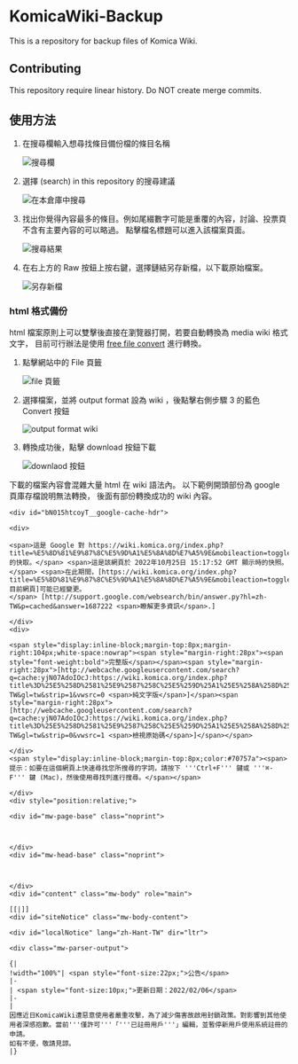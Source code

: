# KomicaWiki-Backup

This is a repository for backup files of Komica Wiki.

## Contributing

This repository require linear history. Do NOT create merge commits.

## 使用方法

 1. 在搜尋欄輸入想尋找條目備份檔的條目名稱

    ![搜尋欄](https://user-images.githubusercontent.com/13307281/208006290-c7f10d46-d03d-4b23-a8b2-8369a1dd6962.png)
    
 2. 選擇 (search) in this repository 的搜尋建議

    ![在本倉庫中搜尋](https://user-images.githubusercontent.com/13307281/208006495-e1e67040-91c0-4905-80d3-05a58a6a99ed.png)
    
 3. 找出你覺得內容最多的條目。例如尾綴數字可能是重覆的內容，討論、投票頁不含有主要內容的可以略過。
    點擊檔名標題可以進入該檔案頁面。

    ![搜尋結果](https://user-images.githubusercontent.com/13307281/208006801-9e32200f-9248-461d-bab4-bb940ce61212.png)

 4. 在右上方的 Raw 按鈕上按右鍵，選擇鏈結另存新檔，以下載原始檔案。
    
    ![另存新檔](https://user-images.githubusercontent.com/13307281/208007911-2f08b369-73dc-468f-9dd9-7c7c11a8cd7d.png)

### html 格式備份
html 檔案原則上可以雙擊後直接在瀏覽器打開，若要自動轉換為 media wiki 格式文字，
目前可行辦法是使用 [free file convert] 進行轉換。

[free file convert]: https://www.freefileconvert.com/document-converter

 1. 點擊網站中的 File 頁籤

    ![file 頁籤](https://user-images.githubusercontent.com/13307281/208011773-dd3fbe0a-68b2-4428-a908-e892f480eb6f.png)
 
 2. 選擇檔案，並將 output format 設為 wiki ，後點擊右側步驟 3 的藍色 Convert 按鈕
    
    ![output format wiki](https://user-images.githubusercontent.com/13307281/208012216-7e25eb68-3236-445a-b610-dde2a91f1589.png)

 3. 轉換成功後，點擊 download 按鈕下載

    ![downlaod 按鈕](https://user-images.githubusercontent.com/13307281/208012419-f04032bf-4567-44d4-8bcb-162efa9a09f7.png)

下載的檔案內容會混雜大量 html 在 wiki 語法內。
以下範例開頭部份為 google 頁庫存檔說明無法轉換，
後面有部份轉換成功的 wiki 內容。


```wiki
<div id="bN015htcoyT__google-cache-hdr">

<div>

<span>這是 Google 對 https://wiki.komica.org/index.php?title=%E5%8D%81%E9%87%8C%E5%9D%A1%E5%8A%8D%E7%A5%9E&mobileaction=toggle_view_desktop 的快取。</span> <span>這是該網頁於 2022年10月25日 15:17:52 GMT 顯示時的快照。</span> <span>在此期間，[https://wiki.komica.org/index.php?title=%E5%8D%81%E9%87%8C%E5%9D%A1%E5%8A%8D%E7%A5%9E&mobileaction=toggle_view_desktop 目前網頁]可能已經變更。</span> [http://support.google.com/websearch/bin/answer.py?hl=zh-TW&p=cached&answer=1687222 <span>瞭解更多資訊</span>.]

</div>
<div>

<span style="display:inline-block;margin-top:8px;margin-right:104px;white-space:nowrap"><span style="margin-right:28px"><span style="font-weight:bold">完整版</span></span><span style="margin-right:28px">[http://webcache.googleusercontent.com/search?q=cache:yjN07AdoIOcJ:https://wiki.komica.org/index.php?title%3D%25E5%258D%2581%25E9%2587%258C%25E5%259D%25A1%25E5%258A%258D%25E7%25A5%259E%26mobileaction%3Dtoggle_view_desktop&hl=zh-TW&gl=tw&strip=1&vwsrc=0 <span>純文字版</span>]</span><span style="margin-right:28px">[http://webcache.googleusercontent.com/search?q=cache:yjN07AdoIOcJ:https://wiki.komica.org/index.php?title%3D%25E5%258D%2581%25E9%2587%258C%25E5%259D%25A1%25E5%258A%258D%25E7%25A5%259E%26mobileaction%3Dtoggle_view_desktop&hl=zh-TW&gl=tw&strip=0&vwsrc=1 <span>檢視原始碼</span>]</span></span>

</div>
<span style="display:inline-block;margin-top:8px;color:#70757a"><span>提示：如要在這個網頁上快速尋找您所搜尋的字詞，請按下 '''Ctrl+F''' 鍵或 '''⌘-F''' 鍵 (Mac)，然後使用尋找列進行搜尋。</span></span>

</div>
<div style="position:relative;">

<div id="mw-page-base" class="noprint">



</div>
<div id="mw-head-base" class="noprint">



</div>
<div id="content" class="mw-body" role="main">

[[|]]
<div id="siteNotice" class="mw-body-content">

<div id="localNotice" lang="zh-Hant-TW" dir="ltr">

<div class="mw-parser-output">

{|
!width="100%"| <span style="font-size:22px;">公告</span>
|-
| <span style="font-size:10px;">更新日期：2022/02/06</span>
|-
|
因應近日KomicaWiki遭惡意使用者嚴重攻擊，為了減少傷害故啟用封鎖政策。對影響到其他使用者深感抱歉。當前'''僅許可'''「'''已註冊用戶'''」編輯，並暫停新用戶使用系統註冊的申請。
如有不便，敬請見諒。
|}
```
